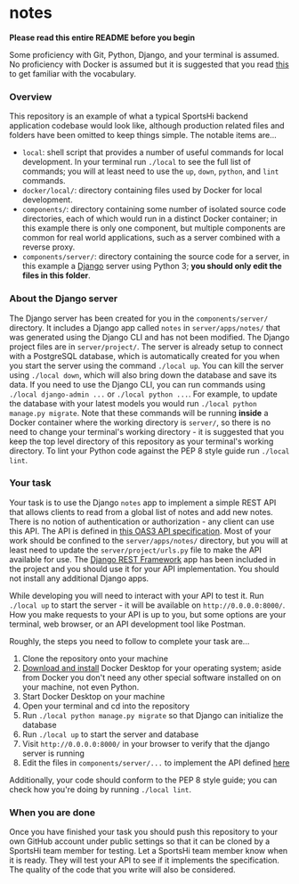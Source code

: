 # notes

**Please read this entire README before you begin**

Some proficiency with Git, Python, Django, and your terminal is assumed. No proficiency with Docker is assumed but it is suggested that you read [this](https://docs.docker.com/engine/docker-overview/) to get familiar with the vocabulary.

### Overview

This repository is an example of what a typical SportsHi backend application codebase would look like, although production related files and folders have been omitted to keep things simple. The notable items are...
- `local`: shell script that provides a number of useful commands for local development. In your terminal run `./local` to see the full list of commands; you will at least need to use the `up`, `down`, `python`, and `lint` commands.
- `docker/local/`: directory containing files used by Docker for local development.
- `components/`: directory containing some number of isolated source code directories, each of which would run in a distinct Docker container; in this example there is only one component, but multiple components are common for real world applications, such as a server combined with a reverse proxy.
- `components/server/`: directory containing the source code for a server, in this example a [Django](https://www.djangoproject.com/) server using Python 3; **you should only edit the files in this folder**.

### About the Django server

The Django server has been created for you in the `components/server/` directory. It includes a Django app called `notes` in `server/apps/notes/` that was generated using the Django CLI and has not been modified. The Django project files are in  `server/project/`. The server is already setup to connect with a PostgreSQL database, which is automatically created for you when you start the server using the command `./local up`. You can kill the server using `./local down`, which will also bring down the database and save its data. If you need to use the Django CLI, you can run commands using `./local django-admin ...` or `./local python ...`. For example, to update the database with your latest models you would run `./local python manage.py migrate`. Note that these commands will be running **inside** a Docker container where the working directory is `server/`, so there is no need to change your terminal's working directory - it is suggested that you keep the top level directory of this repository as your terminal's working directory. To lint your Python code against the PEP 8 style guide run `./local lint`.

### Your task

Your task is to use the Django `notes` app to implement a simple REST API that allows clients to read from a global list of notes and add new notes. There is no notion of authentication or authorization - any client can use this API. The API is defined in [this OAS3 API specification](https://app.swaggerhub.com/apis/sportshi-team/notes/1.0). Most of your work should be confined to the `server/apps/notes/` directory, but you will at least need to update the `server/project/urls.py` file to make the API available for use. The [Django REST Framework](https://www.django-rest-framework.org/) app has been included in the project and you should use it for your API implementation. You should not install any additional Django apps.

While developing you will need to interact with your API to test it. Run `./local up` to start the server - it will be available on `http://0.0.0.0:8000/`. How you make requests to your API is up to you, but some options are your terminal, web browser, or an API development tool like Postman.

Roughly, the steps you need to follow to complete your task are...

1. Clone the repository onto your machine
2. [Download and install](https://www.docker.com/products/docker-desktop) Docker Desktop for your operating system; aside from Docker you don't need any other special software installed on on your machine, not even Python.
3. Start Docker Desktop on your machine
4. Open your terminal and cd into the repository
5. Run `./local python manage.py migrate` so that Django can initialize the database
6. Run `./local up` to start the server and database
7. Visit `http://0.0.0.0:8000/` in your browser to verify that the django server is running
8. Edit the files in `components/server/...` to implement the API defined [here](https://app.swaggerhub.com/apis/sportshi-team/notes/1.0)

Additionally, your code should conform to the PEP 8 style guide; you can check how you're doing by running `./local lint`.

### When you are done

 Once you have finished your task you should push this repository to your own GitHub account under public settings so that it can be cloned by a SportsHi team member for testing. Let a SportsHi team member know when it is ready. They will test your API to see if it implements the specification. The quality of the code that you write will also be considered.
